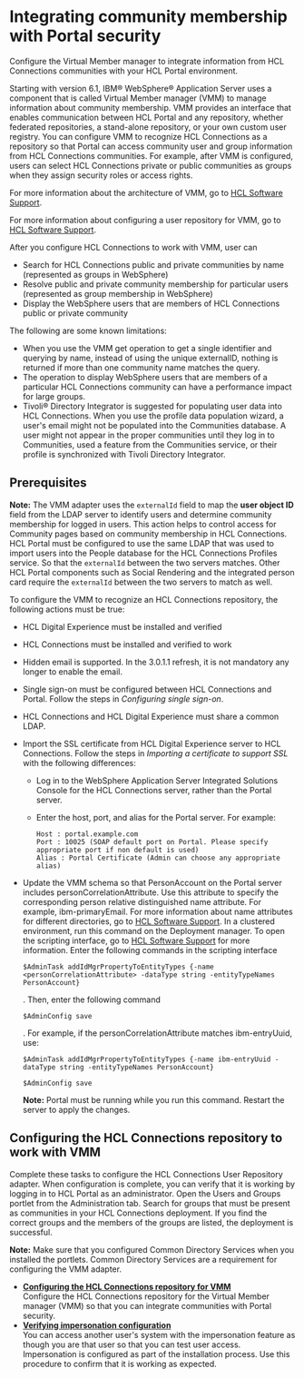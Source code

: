 # Integrating community membership with Portal security

Configure the Virtual Member manager to integrate information from HCL Connections communities with your HCL Portal environment.

Starting with version 6.1, IBM® WebSphere® Application Server uses a component that is called Virtual Member manager \(VMM\) to manage information about community membership. VMM provides an interface that enables communication between HCL Portal and any repository, whether federated repositories, a stand-alone repository, or your own custom user registry. You can configure VMM to recognize HCL Connections as a repository so that Portal can access community user and group information from HCL Connections communities. For example, after VMM is configured, users can select HCL Connections private or public communities as groups when they assign security roles or access rights.

For more information about the architecture of VMM, go to [HCL Software Support](https://support.hcltechsw.com/csm).

For more information about configuring a user repository for VMM, go to [HCL Software Support](https://support.hcltechsw.com/csm).

After you configure HCL Connections to work with VMM, user can

-   Search for HCL Connections public and private communities by name \(represented as groups in WebSphere\)
-   Resolve public and private community membership for particular users \(represented as group membership in WebSphere\)
-   Display the WebSphere users that are members of HCL Connections public or private community

The following are some known limitations:

-   When you use the VMM get operation to get a single identifier and querying by name, instead of using the unique externalID, nothing is returned if more than one community name matches the query.
-   The operation to display WebSphere users that are members of a particular HCL Connections community can have a performance impact for large groups.
-   Tivoli® Directory Integrator is suggested for populating user data into HCL Connections. When you use the profile data population wizard, a user's email might not be populated into the Communities database. A user might not appear in the proper communities until they log in to Communities, used a feature from the Communities service, or their profile is synchronized with Tivoli Directory Integrator.

## Prerequisites

**Note:** The VMM adapter uses the `externalId` field to map the **user object ID** field from the LDAP server to identify users and determine community membership for logged in users. This action helps to control access for Community pages based on community membership in HCL Connections. HCL Portal must be configured to use the same LDAP that was used to import users into the People database for the HCL Connections Profiles service. So that the `externalId` between the two servers matches. Other HCL Portal components such as Social Rendering and the integrated person card require the `externalId` between the two servers to match as well.

To configure the VMM to recognize an HCL Connections repository, the following actions must be true:

-   HCL Digital Experience must be installed and verified
-   HCL Connections must be installed and verified to work
-   Hidden email is supported. In the 3.0.1.1 refresh, it is not mandatory any longer to enable the email.
-   Single sign-on must be configured between HCL Connections and Portal. Follow the steps in *Configuring single sign-on*.
-   HCL Connections and HCL Digital Experience must share a common LDAP.
-   Import the SSL certificate from HCL Digital Experience server to HCL Connections. Follow the steps in *Importing a certificate to support SSL* with the following differences:
    -   Log in to the WebSphere Application Server Integrated Solutions Console for the HCL Connections server, rather than the Portal server.
    -   Enter the host, port, and alias for the Portal server. For example:

        ```
        Host : portal.example.com
        Port : 10025 (SOAP default port on Portal. Please specify appropriate port if non default is used)
        Alias : Portal Certificate (Admin can choose any appropriate alias)
        ```

-   Update the VMM schema so that PersonAccount on the Portal server includes personCorrelationAttribute. Use this attribute to specify the corresponding person relative distinguished name attribute. For example, ibm-primaryEmail. For more information about name attributes for different directories, go to [HCL Software Support](https://support.hcltechsw.com/csm). In a clustered environment, run this command on the Deployment manager. To open the scripting interface, go to [HCL Software Support](https://support.hcltechsw.com/csm) for more information. Enter the following commands in the scripting interface

    ```
    $AdminTask addIdMgrPropertyToEntityTypes {-name <personCorrelationAttribute> -dataType string -entityTypeNames PersonAccount} 
    ```

    . Then, enter the following command

    ```
    $AdminConfig save
    ```

    . For example, if the personCorrelationAttribute matches ibm-entryUuid, use:

    ```
    $AdminTask addIdMgrPropertyToEntityTypes {-name ibm-entryUuid -dataType string -entityTypeNames PersonAccount} 
    
    $AdminConfig save
    ```

    **Note:** Portal must be running while you run this command. Restart the server to apply the changes.


## Configuring the HCL Connections repository to work with VMM

Complete these tasks to configure the HCL Connections User Repository adapter. When configuration is complete, you can verify that it is working by logging in to HCL Portal as an administrator. Open the Users and Groups portlet from the Administration tab. Search for groups that must be present as communities in your HCL Connections deployment. If you find the correct groups and the members of the groups are listed, the deployment is successful.

**Note:** Make sure that you configured Common Directory Services when you installed the portlets. Common Directory Services are a requirement for configuring the VMM adapter.

-   **[Configuring the HCL Connections repository for VMM](../connect/t_connections_portlets_VMM_repository_config.md)**  
Configure the HCL Connections repository for the Virtual Member manager \(VMM\) so that you can integrate communities with Portal security.
-   **[Verifying impersonation configuration](../connect/t_connections_portlets_impersonation.md)**  
 You can access another user's system with the impersonation feature as though you are that user so that you can test user access. Impersonation is configured as part of the installation process. Use this procedure to confirm that it is working as expected.


